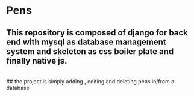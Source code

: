 # Pens 

## This repository is composed of django for back end with mysql as database management system and skeleton as css boiler plate and finally native js.
<br>
## the project is simply adding , editing and deleting pens in/from a database
